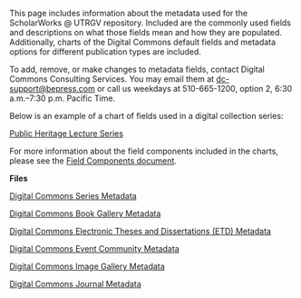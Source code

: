 This page includes information about the metadata used for the ScholarWorks @ UTRGV repository. Included are the commonly used fields and descriptions on what those fields mean and how they are populated. Additionally, charts of the Digital Commons default fields and metadata options for different publication types are included.

To add, remove, or make changes to metadata fields, contact Digital Commons Consulting Services. You may email them at [dc-support@bepress.com](dc-support@bepress.com) or call us weekdays at 510-665-1200, option 2, 6:30 a.m.–7:30 p.m. Pacific Time.

Below is an example of a chart of fields used in a digital collection series:

[Public Heritage Lecture Series](/dc-series-metadata.md ':include')

For more information about the field components included in the charts, please see the [Field Components document](/docs/DCfieldcomp.md).

**Files**

[Digital Commons Series Metadata](https://aouriri.github.io/UTRGV_metadata/docs/DC-Series-Metadata_201701.xlsx)

[Digital Commons Book Gallery Metadata](https://aouriri.github.io/UTRGV_metadata/docs/DC-Book-Gallery-Metadata_201701.xlsx)

[Digital Commons Electronic Theses and Dissertations (ETD) Metadata](https://aouriri.github.io/UTRGV_metadata/docs/DC-ETD-Metadata_201701.xlsx)

[Digital Commons Event Community Metadata](https://aouriri.github.io/UTRGV_metadata/docs/DC-Event-Community-Metadata_20170915.xlsx)

[Digital Commons Image Gallery Metadata](https://aouriri.github.io/UTRGV_metadata/docs/DC-Image-Gallery-Metadata_201701.xlsx)

[Digital Commons Journal Metadata](https://aouriri.github.io/UTRGV_metadata/docs/DC-Journal-Metadata_201701.xlsx)
